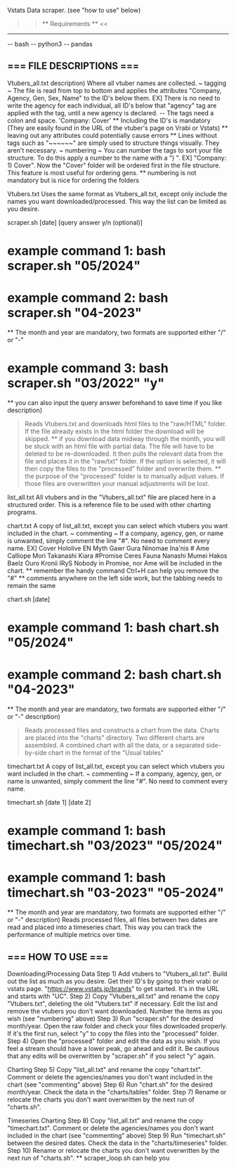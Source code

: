 Vstats Data scraper.
(see "how to use" below)

>> ** Requirements ** <<
----------------------
-- bash
-- python3
-- pandas

=== FILE DESCRIPTIONS ===
-------------------
Vtubers_all.txt
description) Where all vtuber names are collected. 
~ tagging ~ 
The file is read from top to bottom and applies the attributes "Company, Agency, Gen, Sex, Name" to the ID's below them. 
EX] There is no need to write the agency for each individual, all ID's below that "agency" tag are applied with the tag, until a new agency is declared.
-- The tags need a colon and space. 'Company: Cover' 
** Including the ID's is mandatory (They are easily found in the URL of the vtuber's page on Vrabi or Vstats)
** leaving out any attributes could potentially cause errors
** Lines without tags such as "~~~~~~" are simply used to structure things visually. They aren't necessary.
~ numbering ~
You can number the tags to sort your file structure. To do this apply a number to the name with a ") ". 
EX] "Company: 1) Cover". Now the "Cover" folder will be ordered first in the file structure. This feature is most useful for ordering gens.
** numbering is not mandatory but is nice for ordering the folders

Vtubers.txt
Uses the same format as Vtubers_all.txt, except only include the names you want downloaded/processed. This way the list can be limited as you desire. 

scraper.sh [date] [query answer y/n (optional)]
# example command 1: bash scraper.sh "05/2024"
# example command 2: bash scraper.sh "04-2023"
** The month and year are mandatory, two formats are supported either "/" or "-"
# example command 3: bash scraper.sh "03/2022" "y"
** you can also input the query answer beforehand to save time if you like
description) 
> Reads Vtubers.txt and downloads html files to the "raw/HTML" folder. If the file already exists in the html folder the download will be skipped. 
** if you download data midway through the month, you will be stuck with an html file with partial data. The file will have to be deleted to be re-downloaded. 
> It then pulls the relevant data from the file and places it in the "raw/txt" folder. 
> If the option is selected, it will then copy the files to the "processed" folder and overwrite them.
** the purpose of the "processed" folder is to manually adjust values. If those files are overwritten your manual adjustments will be lost. 

list_all.txt
All vtubers and in the "Vtubers_all.txt" file are placed here in a structured order. This is a reference file to be used with other charting programs.

chart.txt
A copy of list_all.txt, except you can select which vtubers you want included in the chart. 
~ commenting ~
If a company, agency, gen, or name is unwanted, simply comment the line "#". No need to comment every name.
EX]
Cover
	Hololive EN
		Myth
			Gawr Gura
			Ninomae Ina'nis
	#		Ame
			Calliope Mori
			Takanashi Kiara
		#Promise
			Ceres Fauna
			Nanashi Mumei
			Hakos Baelz
			Ouro Kronii
			IRyS
Nobody in Promise, nor Ame will be included in the chart. 
** remember the handy command Ctrl+H can help you remove the "#"
** comments anywhere on the left side work, but the tabbing needs to remain the same

chart.sh [date]
# example command 1: bash chart.sh "05/2024"
# example command 2: bash chart.sh "04-2023"
** The month and year are mandatory, two formats are supported either "/" or "-"
description) 
> Reads processed files and constructs a chart from the data. Charts are placed into the "charts" directory. 
> Two different charts are assembled. A combined chart with all the data, or a separated side-by-side chart in the format of the "Usual tables"

timechart.txt
A copy of list_all.txt, except you can select which vtubers you want included in the chart. 
~ commenting ~
If a company, agency, gen, or name is unwanted, simply comment the line "#". No need to comment every name.

timechart.sh [date 1] [date 2]
# example command 1: bash timechart.sh "03/2023" "05/2024"
# example command 1: bash timechart.sh "03-2023" "05-2024"
** The month and year are mandatory, two formats are supported either "/" or "-"
description)
Reads processed files, all files between two dates are read and placed into a timeseries chart. This way you can track the performance of multiple metrics over time. 


=== HOW TO USE ===
------------------
Downloading/Processing Data
Step 1) Add vtubers to "Vtubers_all.txt". Build out the list as much as you desire. Get their ID's by going to their vrabi or vstats page. "https://www.vstats.jp/brands" to get started. It's in the URL and starts with "UC".
Step 2) Copy "Vtubers_all.txt" and rename the copy "Vtubers.txt", deleting the old "Vtubers.txt" if necessary. Edit the list and remove the vtubers you don't want downloaded. Number the items as you wish (see "numbering" above)
Step 3) Run "scraper.sh" for the desired month/year. Open the raw folder and check your files downloaded properly. If it's the first run, select "y" to copy the files into the "processed" folder. 
Step 4) Open the "processed" folder and edit the data as you wish. If you feel a stream should have a lower peak, go ahead and edit it. Be cautious that any edits will be overwritten by "scraper.sh" if you select "y" again.

Charting
Step 5) Copy "list_all.txt" and rename the copy "chart.txt". Comment or delete the agencies/names you don't want included in the chart (see "commenting" above)
Step 6) Run "chart.sh" for the desired month/year. Check the data in the "charts/tables" folder. 
Step 7) Rename or relocate the charts you don't want overwritten by the next run of "charts.sh". 

Timeseries Charting
Step 8) Copy "list_all.txt" and rename the copy "timechart.txt". Comment or delete the agencies/names you don't want included in the chart (see "commenting" above)
Step 9) Run "timechart.sh" between the desired dates. Check the data in the "charts/timeseries" folder.
Step 10) Rename or relocate the charts you don't want overwritten by the next run of "charts.sh". 
** scraper_loop.sh can help you

